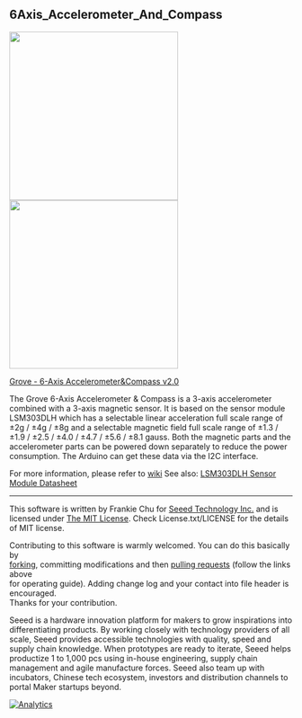 ## 6Axis_Accelerometer_And_Compass

<img src=https://statics3.seeedstudio.com/product/101020081%201_01.jpg width=300> <img src=https://statics3.seeedstudio.com/product/101020081%201_02.jpg width=300>

[Grove - 6-Axis Accelerometer&Compass v2.0](https://www.seeedstudio.com/s/Grove-6-Axis-Accelerometer%26Compass-v2.0-p-2476.html)


The Grove 6-Axis Accelerometer & Compass is a 3-axis accelerometer combined with a 3-axis magnetic sensor.  It is based on the sensor module LSM303DLH which has a selectable linear acceleration full scale range of ±2g / ±4g / ±8g and a selectable magnetic field full scale range of ±1.3 /±1.9 / ±2.5 / ±4.0 / ±4.7 / ±5.6 / ±8.1 gauss. Both the magnetic parts and the accelerometer parts can be powered down separately to reduce the power consumption. The Arduino can get these data via the I2C interface.

For more information, please refer to [wiki][1]
See also: [LSM303DLH Sensor Module Datasheet][2]

----
This software is written by Frankie Chu for [Seeed Technology Inc.](http://www.seeed.cc) and is licensed under [The MIT License](http://opensource.org/licenses/mit-license.php). Check License.txt/LICENSE for the details of MIT license.<br>

Contributing to this software is warmly welcomed. You can do this basically by<br>
[forking](https://help.github.com/articles/fork-a-repo), committing modifications and then [pulling requests](https://help.github.com/articles/using-pull-requests) (follow the links above<br>
for operating guide). Adding change log and your contact into file header is encouraged.<br>
Thanks for your contribution.

Seeed is a hardware innovation platform for makers to grow inspirations into differentiating products. By working closely with technology providers of all scale, Seeed provides accessible technologies with quality, speed and supply chain knowledge. When prototypes are ready to iterate, Seeed helps productize 1 to 1,000 pcs using in-house engineering, supply chain management and agile manufacture forces. Seeed also team up with incubators, Chinese tech ecosystem, investors and distribution channels to portal Maker startups beyond.


[1]:http://wiki.seeedstudio.com/Grove-6-Axis_AccelerometerAndCompass_V2.0/
[2]:https://raw.githubusercontent.com/SeeedDocument/Grove-6-Axis_AccelerometerAndCompass_V2.0/master/res/LSM303D_datasheet.pdf

[![Analytics](https://ga-beacon.appspot.com/UA-46589105-3/6Axis_Accelerometer_And_Compass_v2)](https://github.com/igrigorik/ga-beacon)
